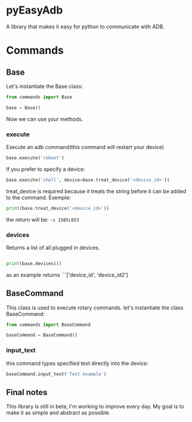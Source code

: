 # pyEasyAdb

A library that makes it easy for python to communicate with ADB.

# Commands

## Base

Let's instantiate the Base class:

```py
from commands import Base

base = Base()
```

Now we can use your methods.

### execute

Execute an adb command(this command will restart your device)

```py
base.execute('reboot')
```

If you prefer to specify a device:

```py
base.execute('shell', device=base.treat_device('<device_id>'))
```

treat_device is required because it treats the string before it can be added to the command. Exemple:

```py
print(base.treat_device('<device_id>'))

```

the return will be: ``` -s 1585c853 ```

### devices

Returns a list of all plugged in devices.

```py

print(base.devices())

```

as an example returns ```['device_id', 'device_id2']

## BaseCommand

This class is used to execute rotary commands.
let's instantiate the class BaseCommand:

```py
from commands import BaseCommand

baseCommand = BaseCommand()

```

### input_text

this command types specified text directly into the device:

```py
baseCommand.input_text('Text example')
```

## Final notes

This library is still in beta, I'm working to improve every day.
My goal is to make it as simple and abstract as possible.



